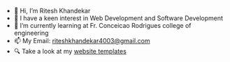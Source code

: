 - 👋 Hi, I’m Ritesh Khandekar
- 👀 I have a keen interest in Web Development and Software Development
- 🌱 I’m currently learning at Fr. Conceicao Rodrigues college of engineering
- 📫 My Email: riteshkhandekar4003@gmail.com
- 🔍 Take a look at my [website templates](https://ritesh-khandekar.github.io/Web-Pages/)

<!---
ritesh-khandekar/ritesh-khandekar is a ✨ special ✨ repository because its `README.md` (this file) appears on your GitHub profile.
You can click the Preview link to take a look at your changes.
--->
